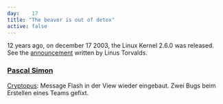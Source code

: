 ```yaml
---
day: 	17
title: "The beaver is out of detox"
active: false
---
```

12 years ago, on december 17 2003, the Linux Kernel 2.6.0 was released. See the [announcement](http://lkml.iu.edu/hypermail/linux/kernel/0312.2/0348.html) written by Linus Torvalds.

### [Pascal Simon](https://github.com/psunix)
[Cryptopus](https://github.com/puzzle/cryptopus): Message Flash in der View wieder eingebaut. Zwei Bugs beim Erstellen eines Teams gefixt.

